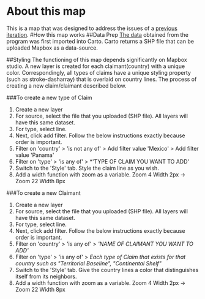 # About this map
This is a map that was designed to address the issues of a [previous iteration](https://amti.csis.org/carto/claims/?u=csis&t=multilayer_claims_copy&v=0d8d4808-33c7-11e6-b50b-0e31c9be1b51).
#How this map works
##Data Prep
[The data](https://github.com/CSIS-iLab/AMTImaps/tree/master/excel) obtained from the program was first imported into Carto. Carto returns a SHP file that can be uploaded Mapbox as a data-source.

##Styling
The functioning of this map depends significantly on Mapbox studio. A new layer is created for each claimant(country) with a unique color. Correspondingly, all types of claims have a unique styling property (such as stroke-dasharray) that is overlaid on country lines.  The process of creating a new claim/claimant described below.

###To create a new type of Claim
1. Create a new layer
2. For source, select the file that you uploaded (SHP file). All layers will have this same dataset.
3. For type, select line. 
4. Next, click add filter. Follow the below instructions exactly because order is important. 
5. Filter on 'country' > 'is not any of' > Add filter value 'Mexico' > Add filter value 'Panama'
6. Filter on 'type' > 'is any of' > *'TYPE OF CLAIM YOU WANT TO ADD'
7. Switch to the 'Style' tab. Style the claim line as you wish. 
8. Add a width function with zoom as a variable. Zoom 4 Width 2px -> Zoom 22 Width 8px

###To create a new Claimant
1. Create a new layer
2. For source, select the file that you uploaded (SHP file). All layers will have this same dataset.
3. For type, select line. 
4. Next, click add filter. Follow the below instructions exactly because order is important. 
5. Filter on 'country' > 'is any of' > *'NAME OF CLAIMANT YOU WANT TO ADD'*
6. Filter on 'type' > 'is any of' > *Each type of Claim that exists for that country such as "Territorial Baseline", "Continental Shelf"*
7. Switch to the 'Style' tab. Give the country lines a color that distinguishes itself from its neighbors. 
8. Add a width function with zoom as a variable. Zoom 4 Width 2px -> Zoom 22 Width 8px


